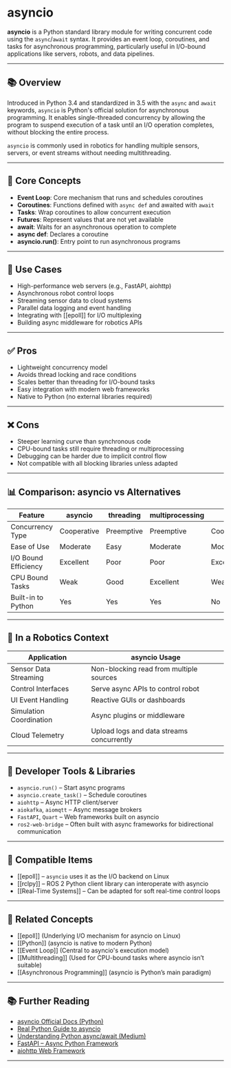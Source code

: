 # asyncio

**asyncio** is a Python standard library module for writing concurrent code using the `async`/`await` syntax. It provides an event loop, coroutines, and tasks for asynchronous programming, particularly useful in I/O-bound applications like servers, robots, and data pipelines.

---

## 📚 Overview

Introduced in Python 3.4 and standardized in 3.5 with the `async` and `await` keywords, `asyncio` is Python's official solution for asynchronous programming. It enables single-threaded concurrency by allowing the program to suspend execution of a task until an I/O operation completes, without blocking the entire process.

`asyncio` is commonly used in robotics for handling multiple sensors, servers, or event streams without needing multithreading.

---

## 🧠 Core Concepts

- **Event Loop**: Core mechanism that runs and schedules coroutines  
- **Coroutines**: Functions defined with `async def` and awaited with `await`  
- **Tasks**: Wrap coroutines to allow concurrent execution  
- **Futures**: Represent values that are not yet available  
- **await**: Waits for an asynchronous operation to complete  
- **async def**: Declares a coroutine  
- **asyncio.run()**: Entry point to run asynchronous programs  

---

## 🧰 Use Cases

- High-performance web servers (e.g., FastAPI, aiohttp)  
- Asynchronous robot control loops  
- Streaming sensor data to cloud systems  
- Parallel data logging and event handling  
- Integrating with [[epoll]] for I/O multiplexing  
- Building async middleware for robotics APIs  

---

## ✅ Pros

- Lightweight concurrency model  
- Avoids thread locking and race conditions  
- Scales better than threading for I/O-bound tasks  
- Easy integration with modern web frameworks  
- Native to Python (no external libraries required)  

---

## ❌ Cons

- Steeper learning curve than synchronous code  
- CPU-bound tasks still require threading or multiprocessing  
- Debugging can be harder due to implicit control flow  
- Not compatible with all blocking libraries unless adapted  

---

## 📊 Comparison: asyncio vs Alternatives

| Feature               | asyncio    | threading     | multiprocessing | trio       | twisted     |
|-----------------------|------------|---------------|------------------|------------|-------------|
| Concurrency Type      | Cooperative| Preemptive    | Preemptive       | Cooperative| Event-driven|
| Ease of Use           | Moderate   | Easy          | Moderate         | Moderate   | Hard        |
| I/O Bound Efficiency  | Excellent  | Poor          | Poor             | Excellent  | Good        |
| CPU Bound Tasks       | Weak       | Good          | Excellent        | Weak       | Good        |
| Built-in to Python    | Yes        | Yes           | Yes              | No         | No          |

---

## 🤖 In a Robotics Context

| Application                  | asyncio Usage                             |
|------------------------------|-------------------------------------------|
| Sensor Data Streaming        | Non-blocking read from multiple sources  
| Control Interfaces           | Serve async APIs to control robot  
| UI Event Handling            | Reactive GUIs or dashboards  
| Simulation Coordination      | Async plugins or middleware  
| Cloud Telemetry              | Upload logs and data streams concurrently  

---

## 🔧 Developer Tools & Libraries

- `asyncio.run()` – Start async programs  
- `asyncio.create_task()` – Schedule coroutines  
- `aiohttp` – Async HTTP client/server  
- `aiokafka`, `aiomqtt` – Async message brokers  
- `FastAPI`, `Quart` – Web frameworks built on asyncio  
- `ros2-web-bridge` – Often built with async frameworks for bidirectional communication  

---

## 🔧 Compatible Items

- [[epoll]] – `asyncio` uses it as the I/O backend on Linux  
- [[rclpy]] – ROS 2 Python client library can interoperate with asyncio  
- [[Real-Time Systems]] – Can be adapted for soft real-time control loops  

---

## 🔗 Related Concepts

- [[epoll]] (Underlying I/O mechanism for asyncio on Linux)  
- [[Python]] (asyncio is native to modern Python)  
- [[Event Loop]] (Central to asyncio's execution model)  
- [[Multithreading]] (Used for CPU-bound tasks where asyncio isn’t suitable)  
- [[Asynchronous Programming]] (asyncio is Python’s main paradigm)  

---

## 📚 Further Reading

- [asyncio Official Docs (Python)](https://docs.python.org/3/library/asyncio.html)  
- [Real Python Guide to asyncio](https://realpython.com/async-io-python/)  
- [Understanding Python async/await (Medium)](https://medium.com/python-pandemonium/asyncio-coroutine-patterns-with-python-3-6-5c4e6a1c833f)  
- [FastAPI – Async Python Framework](https://fastapi.tiangolo.com/)  
- [aiohttp Web Framework](https://docs.aiohttp.org/)

---
